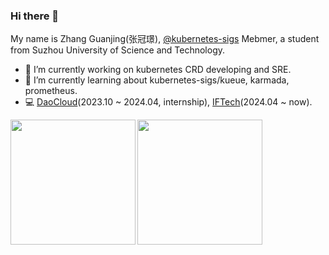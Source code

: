 ### Hi there 👋
My name is Zhang Guanjing(张冠璟), [@kubernetes-sigs](https://github.com/kubernetes-sigs) Mebmer, a student from Suzhou University of Science and Technology.
- 🔭 I’m currently working on kubernetes CRD developing and SRE.
- 🌱 I’m currently learning about kubernetes-sigs/kueue, karmada, prometheus.
- 💻 [DaoCloud](https://daocloud.io)(2023.10 ~ 2024.04, internship), [IFTech](https://iftech.io)(2024.04 ~ now).

<div style="display: flex; gap: 3px;">
  <img height="200px" src="https://github-readme-stats.vercel.app/api?username=B1F030&show_icons=true&theme=vue-dark&count_private=true&hide_rank=true&include_all_commits=true&hide=stars&card_width=180px"><img height="200px" src="https://github-readme-streak-stats.herokuapp.com/?user=B1F030&theme=vue-dark&date_format=%5BY.%5Dn.j&exclude_days=Sun%2CSat&card_width=400px">
<!--   <img height="200px" src="https://github-readme-stats.vercel.app/api/top-langs/?username=B1F030&layout=donut&theme=vue-dark"> -->
</div>
<!--
**B1F030/B1F030** is a ✨ _special_ ✨ repository because its `README.md` (this file) appears on your GitHub profile.

Here are some ideas to get you started:

- 🔭 I’m currently working on ...
- 🌱 I’m currently learning ...
- 👯 I’m looking to collaborate on ...
- 🤔 I’m looking for help with ...
- 💬 Ask me about ...
- 📫 How to reach me: ...
- 😄 Pronouns: ...
- ⚡ Fun fact: ...
-->
